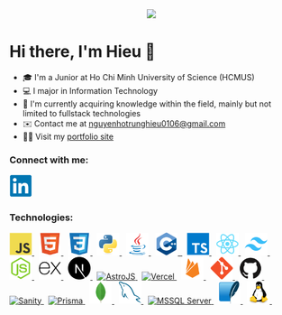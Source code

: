 <div align="center">
  <img src="https://media.giphy.com/media/QVz8bVdhi6dmkIkg61/giphy.gif" width="100">
</div>

# Hi there, I'm Hieu 👋

- 🎓 I'm a Junior at Ho Chi Minh University of Science (HCMUS)
- 💻 I major in Information Technology
- 🔭 I'm currently acquiring knowledge within the field, mainly but not limited to fullstack technologies
- ✉️ Contact me at <a href="mailto:nguyenhotrunghieu0106@gmail.com">nguyenhotrunghieu0106@gmail.com</a>
- 🧑‍🚀 Visit my [portfolio site](https://hieunguyen.vercel.app/)
<!-- - I'm always open to any collaborations with others so feel free to reach out if you have any interesting projects or ideas ☺️ -->

### Connect with me:

<div id="badges">
  <a href="https://www.linkedin.com/in/nhthieu16/">
    <img src="https://github.com/devicons/devicon/blob/master/icons/linkedin/linkedin-original.svg" title="LinkedIn" alt="LinkedIn" width="40" height="40"/>
  </a>
</div>

### Technologies:

<div>
  <a href="https://developer.mozilla.org/en-US/docs/Web/JavaScript">
    <img src="https://raw.githubusercontent.com/devicons/devicon/1119b9f84c0290e0f0b38982099a2bd027a48bf1/icons/javascript/javascript-original.svg" title="JavaScript" alt="JavaScript" width="40" height="40"/>
  </a>
  &nbsp;
  <a href="https://developer.mozilla.org/en-US/docs/Web/HTML">
    <img src="https://github.com/devicons/devicon/blob/master/icons/html5/html5-original.svg" title="HTML5" alt="HTML" width="40" height="40"/>
  </a>
  &nbsp;
  <a href="https://developer.mozilla.org/en-US/docs/Web/CSS">
    <img src="https://github.com/devicons/devicon/blob/master/icons/css3/css3-original.svg"  title="CSS3" alt="CSS" width="40" height="40"/>
  </a>
  &nbsp;
  <a href="https://www.python.org/">
    <img src="https://github.com/devicons/devicon/blob/master/icons/python/python-original.svg" title="Python" alt="Python" width="40" height="40"/>
  </a>
  &nbsp;
  <a href="https://www.java.com/en/">
    <img src="https://github.com/devicons/devicon/blob/master/icons/java/java-original.svg" title="Java" alt="Java" width="40" height="40"/>
  </a>
  &nbsp;
  <a href="https://cplusplus.com/">
    <img src="https://github.com/devicons/devicon/blob/master/icons/cplusplus/cplusplus-original.svg" title="C++" alt="C++" width="40" height="40"/>&nbsp;
  </a>
  &nbsp;
  <a href="https://www.typescriptlang.org/">
    <img src="https://github.com/devicons/devicon/blob/master/icons/typescript/typescript-original.svg" title="Typescript" alt="Typescript" width="40" height="40"/>
  </a>
  &nbsp;
  <a href="https://react.dev/">
    <img src="https://github.com/devicons/devicon/blob/master/icons/react/react-original.svg" title="React" alt="React" width="40" height="40"/>
  </a>
  &nbsp;
  <a href="https://tailwindcss.com/">
    <img src="https://github.com/devicons/devicon/blob/master/icons/tailwindcss/tailwindcss-plain.svg" title="Tailwind CSS" alt="Tailwind CSS" width="40" height="40"/>
  </a>
  &nbsp;
  <a href="https://nodejs.org/en">
    <img src="https://github.com/devicons/devicon/blob/master/icons/nodejs/nodejs-original.svg" title="NodeJS" alt="NodeJS" width="40" height="40"/>
  </a>
  &nbsp;
  <a href="https://expressjs.com/">
    <img src="https://github.com/devicons/devicon/blob/master/icons/express/express-original.svg" title="ExpressJS" alt="ExpressJS" width="40" height="40"/>
  </a>
  &nbsp;
  <a href="https://nextjs.org/">
    <img src="https://github.com/devicons/devicon/blob/master/icons/nextjs/nextjs-original.svg" title="NextJS" alt="NextJS" width="40" height="40"/>
  </a>
  &nbsp;
  <a href="https://astro.build/">
    <img src="https://bestofjs.org/logos/astro.dark.svg" title="AstroJS" alt="AstroJS" width="40" height="40"/>
  </a>
  &nbsp;
  <a href="https://vercel.com/">
    <img src="https://styles.redditmedia.com/t5_58lh3d/styles/communityIcon_lck50fpdcmv71.jpeg" title="Vercel" alt="Vercel" width="40" height="40"/>
  </a>
  &nbsp;
  <a href="https://firebase.google.com/">
    <img src="https://github.com/devicons/devicon/blob/master/icons/firebase/firebase-plain.svg" title="Firebase" alt="Firebase" width="40" height="40"/>
  </a>
  &nbsp;
  <a href="https://git-scm.com/">
    <img src="https://github.com/devicons/devicon/blob/master/icons/git/git-original.svg" title="Git" alt="Git" width="40" height="40"/>
  </a>
  &nbsp;
  <a href="https://github.com/">
    <img src="https://raw.githubusercontent.com/devicons/devicon/1119b9f84c0290e0f0b38982099a2bd027a48bf1/icons/github/github-original.svg" title="Github" alt="Github" width="40" height="40"/>
  </a>
  &nbsp;
  <a href="https://www.sanity.io/">
    <img src="https://images.g2crowd.com/uploads/product/image/large_detail/large_detail_96102ac6497377cd53da621075fe828e/sanity.png" title="Sanity" alt="Sanity" width="40" height="40"/>
  </a>
  &nbsp;
  <a href="https://www.prisma.io/">
    <img src="https://www.svgrepo.com/show/354210/prisma.svg" title="Prisma" alt="Prisma" width="40" height="40"/>
  </a>
  &nbsp;
  <a href="https://www.mongodb.com/">
    <img src="https://raw.githubusercontent.com/devicons/devicon/1119b9f84c0290e0f0b38982099a2bd027a48bf1/icons/mongodb/mongodb-original.svg" title="MongoDB" alt="MongoDB" width="40" height="40"/>
  </a>
  &nbsp;
  <a href="https://www.mysql.com/">
    <img src="https://raw.githubusercontent.com/devicons/devicon/1119b9f84c0290e0f0b38982099a2bd027a48bf1/icons/mysql/mysql-original.svg" title="MySQL" alt="MySQL" width="40" height="40"/>
  </a>
  &nbsp;
  <a href="https://www.microsoft.com/en-us/sql-server">
    <img src="https://w7.pngwing.com/pngs/278/609/png-transparent-microsoft-sql-server-sql-server-management-studio-windows-server-2008-database-performance-angle-symmetry-shoe.png" title="MSSQL Server" alt="MSSQL Server" width="40" height="40"/>
  </a>
  &nbsp;
  <a href="https://www.sqlite.org/index.html">
    <img src="https://raw.githubusercontent.com/devicons/devicon/1119b9f84c0290e0f0b38982099a2bd027a48bf1/icons/sqlite/sqlite-original.svg" title="SQLite" alt="SQLite" width="40" height="40"/>
  </a>
  &nbsp;
  <a href="https://en.wikipedia.org/wiki/Linux">
    <img src="https://raw.githubusercontent.com/devicons/devicon/1119b9f84c0290e0f0b38982099a2bd027a48bf1/icons/linux/linux-original.svg" title="Linux" alt="Linux" width="40" height="40"/>
  </a>
  &nbsp;
 </div>

